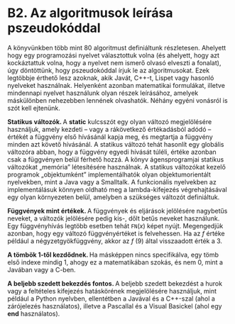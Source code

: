 <?xml version="1.0" encoding="UTF-8" standalone="no"?>
<!DOCTYPE html PUBLIC "-//W3C//DTD XHTML 1.1//EN" "http://www.w3.org/TR/xhtml11/DTD/xhtml11.dtd">
<html xmlns="http://www.w3.org/1999/xhtml"><head><meta name="generator" content="DocBook XSL Stylesheets V1.76.1"/></head><body><div class="section" title="B2. Az algoritmusok leírása pszeudokóddal"><div class="titlepage"><div><div><h1 class="title"><a id="id806132"/>B2. Az algoritmusok leírása pszeudokóddal</h1></div></div></div><p>A könyvünkben több mint 80 algoritmust definiáltunk részletesen. Ahelyett hogy egy programozási nyelvet választottuk volna (és ahelyett, hogy azt kockáztattuk volna, hogy a nyelvet nem ismerő olvasó elveszti a fonalat), úgy döntöttünk, hogy pszeudokóddal írjuk le az algoritmusokat. Ezek legtöbbje érthető lesz azoknak, akik Javát, C++-t, Lispet vagy hasonló nyelveket használnak. Helyenként azonban matematikai formulákat, illetve mindennapi nyelvet használunk olyan részek leírásához, amelyek máskülönben nehezebben lennének olvashatók. Néhány egyéni vonásról is szót kell ejtenünk.</p><p><span class="strong"><strong>Statikus változók. </strong></span>A <span class="strong"><strong>static</strong></span> kulcsszót egy olyan változó megjelölésére használjuk, amely kezdeti – vagy a rákövetkező értékadásból adódó – értékét a függvény első hívásánál kapja meg, és megtartja a függvény minden azt követő hívásánál. A statikus változó tehát hasonlít egy globális változóra abban, hogy a függvény egyedi hívását túléli, értéke azonban csak a függvényen belül férhető hozzá. A könyv ágensprogramjai statikus változókat „memória” létesítésére használnak. A statikus változókat kezelő programok „objektumként” implementálhatók olyan objektumorientált nyelvekben, mint a Java vagy a Smalltalk. A funkcionális nyelvekben az implementálásuk könnyen oldható meg a lambda-kifejezés végrehajtásával egy olyan környezeten belül, amelyben a szükséges változót definiáltuk.</p><p><span class="strong"><strong>Függvények mint értékek. </strong></span>A függvények és eljárások jelölésére nagybetűs neveket, a változók jelölésére pedig kis-, dőlt betűs neveket használunk. Egy függvényhívás legtöbb esetben tehát <code class="code">FN</code>(<span class="emphasis"><em>x</em></span>) képet nyújt. Megengedjük azonban, hogy egy változó függvényértéket is felvehessen. Ha az <span class="emphasis"><em>f</em></span> értéke például a négyzetgyökfüggvény, akkor az <span class="emphasis"><em>f </em></span>(9) által visszaadott érték a 3.</p><p><span class="strong"><strong>A tömbök 1-től kezdődnek. </strong></span>Ha másképpen nincs specifikálva, egy tömb első indexe mindig 1, ahogy ez a matematikában szokás, és nem 0, mint a Javában vagy a C-ben.</p><p><span class="strong"><strong>A beljebb szedett bekezdés fontos. </strong></span>A beljebb szedett bekezdést a hurok vagy a feltételes kifejezés hatáskörének megjelölésére használjuk, mint például a Python nyelvben, ellentétben a Javával és a C++-szal (ahol a zárójelezés használatos), illetve a Pascallal és a Visual Basickel (ahol egy <span class="strong"><strong>end</strong></span> használatos).</p></div></body></html>
